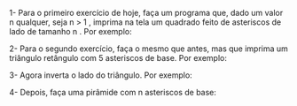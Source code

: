 1- Para o primeiro exercício de hoje, faça um programa que, dado um valor n qualquer, seja n > 1 , imprima na tela um quadrado feito de asteriscos de lado de tamanho n . Por exemplo:

2- Para o segundo exercício, faça o mesmo que antes, mas que imprima um triângulo retângulo com 5 asteriscos de base. Por exemplo:

3- Agora inverta o lado do triângulo. Por exemplo:

4- Depois, faça uma pirâmide com n asteriscos de base: